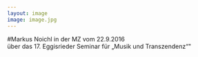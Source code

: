 ```yaml
---
layout: image
image: image.jpg
---
```


\#Markus Noichl in der MZ vom 22.9.2016  
über das 17. Eggisrieder Seminar für „Musik und Transzendenz“"   
